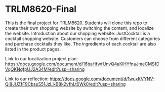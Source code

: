 # TRLM8620-Final
This is the final project for TRLM8620. Students will clone this repo to create their own shopping website by switching the content, and localize the website.
Introduction about our shopping website:
JustCocktail is a cocktail shopping website. Customers can choose from different categories and purchase cocktails they like. The ingredients of each cocktail are also listed in the product pages. 

Link to our localization project plan:
https://docs.google.com/document/d/16baHfwfUnvQ4aKlHYfnaJmeCMSfDVqQKNgfpUJ2A34M/edit?usp=sharing

Link to our reflection:
https://docs.google.com/document/d/1wuxKVYNV-QI8JUZfF9CbsuS51Jzl_kB8k2vfhLt0Wk0/edit?usp=sharing
